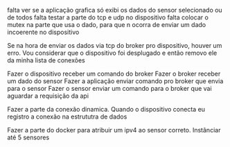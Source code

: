 falta ver se a aplicação grafica só exibi os dados do sensor selecionado ou de todos
falta testar a parte do tcp e udp no dispositivo
falta colocar o mutex na parte que usa o dado, para que n ocorra de enviar um dado incoerente no dispositivo







Se na hora de enviar os dados via tcp do broker pro dispositivo, houver um erro. Vou considerar que o dispositivo foi desplugado e então removo ele da minha lista de conexões




Fazer o dispositivo receber um comando do broker
Fazer o broker receber um dado do sensor
Fazer a aplicação enviar comando pro broker que envia para o sensor
Fazer o sensor enviar um comando para o broker que vai aguardar a requisição da api 

Fazer a parte da conexão dinamica. Quando o dispositivo conecta eu registro a conexão na estrututra de dados 

Fazer a parte do docker para atribuir um ipv4 ao sensor correto. Instânciar até 5 sensores